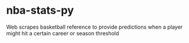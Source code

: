 # nba-stats-py
Web scrapes basketball reference to provide predictions when a player might hit a certain career or season threshold
